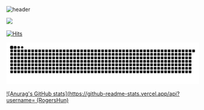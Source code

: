 ![header](https://capsule-render.vercel.app/api?type=wave&color=auto&height=300&section=header&text)

<a href="버튼을 눌렀을 때 이동할 링크" target="_blank"><img src="https://img.shields.io/badge/#09B3AF BLOG-배경색?style=plastic&logo=appveyor&logoColor=#797979 "/></a>

[![Hits](https://hits.seeyoufarm.com/api/count/incr/badge.svg?url=https%3A%2F%2Fgithub.com%2FRogersHun&count_bg=%2379C83D&title_bg=%23555555&icon=&icon_color=%23E7E7E7&title=hits&edge_flat=false)](https://hits.seeyoufarm.com)

![snake gif](https://github.com/RogersHun/RogersHun/blob/output/github-contribution-grid-snake.svg)

[![Anurag's GitHub stats](https://github-readme-stats.vercel.app/api?username= (RogersHun)](https://github.com/anuraghazra/github-readme-stats)
